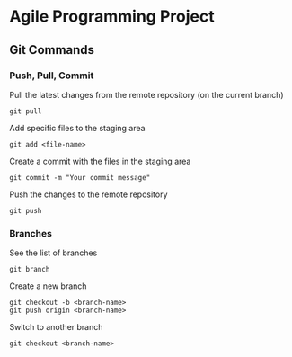 # Agile Programming Project



## Git Commands

### Push, Pull, Commit

Pull the latest changes from the remote repository (on the current branch)
```
git pull
```

Add specific files to the staging area
```
git add <file-name>
```
Create a commit with the files in the staging area
```
git commit -m "Your commit message"
```
Push the changes to the remote repository
```
git push
```
### Branches


See the list of branches
```
git branch
```

Create a new branch
```
git checkout -b <branch-name>
git push origin <branch-name>
```

Switch to another branch
```
git checkout <branch-name>
```